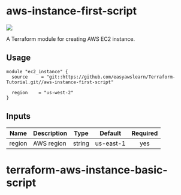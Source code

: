 # aws-instance-first-script

![](https://github.com/easyawslearn/Terraform-Tutorial/workflows/terraform-tutorials-ci/badge.svg)

A Terraform module for creating AWS EC2 instance.

## Usage

```hcl
module "ec2_instance" {
  source     = "git::https://github.com/easyawslearn/Terraform-Tutorial.git//aws-instance-first-script"

  region    = "us-west-2"
}
```

## Inputs

| Name | Description | Type | Default | Required |
|------|-------------|:----:|:-----:|:-----:|
| region | AWS region | string | us-east-1 | yes |
# terraform-aws-instance-basic-script
